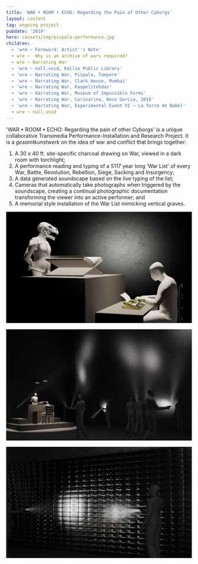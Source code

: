 ```yaml
---
title: 'WAR • ROOM • ECHO: Regarding the Pain of Other Cyborgs'
layout: content
tag: ongoing project
pubdate: '2019'
hero: /assets/img/pispala-performance.jpg
children:
  - 'wre ~ Foreword: Artist''s Note'
  - wre ~  Why is an archive of wars required?
  - wre ~ Narrating War
  - 'wre ~ null.void, Kallio Public Library'
  - 'wre ~ Narrating War, Pispala, Tampere'
  - 'wre ~ Narrating War, Clark House, Mumbai'
  - 'wre ~ Narrating War, Kaapelitehdas'
  - 'wre ~ Narrating War, Museum of Impossible Forms'
  - 'wre ~ Narrating War, Carinarina, Nova Gorcia, 2018'
  - 'wre ~ Narrating War, Experimental Event VI – La Torre de Babel'
  - wre ~ null.void
---
```

'WAR • ROOM • ECHO: Regarding the pain of other Cyborgs' is a unique collaborative Transmedia Performance-Installation and Research Project. It is a _gesamtkunstwerk_ on the idea of war and conflict that brings together:

1. A 30 x 40 ft. site-specific charcoal drawing on War, viewed in a dark room with torchlight;
2. A performance reading and typing of a 5117 year long ‘War List’ of every War, Battle, Revolution, Rebellion, Siege, Sacking and Insurgency;
3. A data generated soundscape based on the live typing of the list;
4. Cameras that automatically take photographs when triggered by the soundscape, creating a continual photographic documentation transforming the viewer into an active performer; and
5. A memorial style installation of the War List mimicking vertical graves.

![](/assets/img/ali-akbar-mehta_simulated-view-of-performance_wre-proposal.jpg)

![](/assets/img/ali-akbar-mehta_simulated-view-of-installation_wre-proposal.jpg)

![](/assets/img/ali-akbar-mehta_simulated-view-of-memorial-wall_wre-proposal.jpg)
